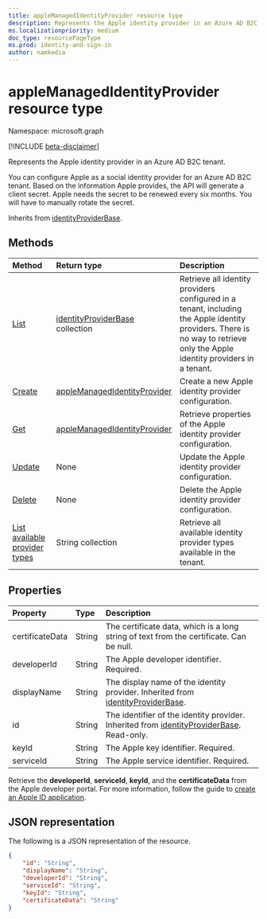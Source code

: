 ```yaml
---
title: appleManagedIdentityProvider resource type
description: Represents the Apple identity provider in an Azure AD B2C tenant.
ms.localizationpriority: medium
doc_type: resourcePageType
ms.prod: identity-and-sign-in
author: namkedia
---
```


# appleManagedIdentityProvider resource type

Namespace: microsoft.graph

[!INCLUDE [beta-disclaimer](../../includes/beta-disclaimer.md)]

Represents the Apple identity provider in an Azure AD B2C tenant.

You can configure Apple as a social identity provider for an Azure AD B2C tenant. Based on the information Apple provides, the API will generate a client secret. Apple needs the secret to be renewed every six months. You will have to manually rotate the secret.

Inherits from [identityProviderBase](../resources/identityproviderbase.md).

## Methods

| Method                                                                                 | Return type                                                                  | Description                                                                                                                                                                |
| :------------------------------------------------------------------------------------- | :--------------------------------------------------------------------------- | :------------------------------------------------------------------------------------------------------------------------------------------------------------------------- |
| [List](../api/identitycontainer-list-identityproviders.md)                             | [identityProviderBase](../resources/identityproviderbase.md) collection      | Retrieve all identity providers configured in a tenant, including the Apple identity providers. There is no way to retrieve only the Apple identity providers in a tenant. |
| [Create](../api/identitycontainer-post-identityproviders.md)                           | [appleManagedIdentityProvider](../resources/applemanagedidentityprovider.md) | Create a new Apple identity provider configuration.                                                                                                                        |
| [Get](../api/identityproviderbase-get.md)                                              | [appleManagedIdentityProvider](../resources/applemanagedidentityprovider.md) | Retrieve properties of the Apple identity provider configuration.                                                                                                          |
| [Update](../api/identityproviderbase-update.md)                                        | None                                                                         | Update the Apple identity provider configuration.                                                                                                                          |
| [Delete](../api/identityproviderbase-delete.md)                                        | None                                                                         | Delete the Apple identity provider configuration.                                                                                                                          |
| [List available provider types](../api/identityproviderbase-availableprovidertypes.md) | String collection                                                            | Retrieve all available identity provider types available in the tenant.                                                                                                    |

## Properties

| Property        | Type   | Description                                                                                                                      |
| :-------------- | :----- | :------------------------------------------------------------------------------------------------------------------------------- |
| certificateData | String | The certificate data, which is a long string of text from the certificate. Can be null.                                          |
| developerId     | String | The Apple developer identifier. Required.                                                                                        |
| displayName     | String | The display name of the identity provider. Inherited from [identityProviderBase](../resources/identityproviderbase.md).          |
| id              | String | The identifier of the identity provider. Inherited from [identityProviderBase](../resources/identityproviderbase.md). Read-only. |
| keyId           | String | The Apple key identifier. Required.                                                                                              |
| serviceId       | String | The Apple service identifier. Required.                                                                                          |

Retrieve the **developerId**, **serviceId**, **keyId**, and the **certificateData** from the Apple developer portal. For more information, follow the guide to [create an Apple ID application](/azure/active-directory-b2c/identity-provider-apple-id?pivots=b2c-user-flow#create-an-apple-id-application).

## JSON representation

The following is a JSON representation of the resource.

<!-- {
  "blockType": "resource",
  "@odata.type": "microsoft.graph.appleManagedIdentityProvider"
} -->

```json
{
    "id": "String",
    "displayName": "String",
    "developerId": "String",
    "serviceId": "String",
    "keyId": "String",
    "certificateData": "String"
}
```

<!-- uuid: 8fcb5dbc-d5aa-4681-8e31-b001d5168d79
2021-03-30 14:57:30 UTC -->

<!--
{
  "type": "#page.annotation",
 "description": "appleIdentityProvider",
  "keywords": "",
  "section": "documentation",
  "tocPath": "",
  "suppressions": []
}
-->
